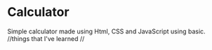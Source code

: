# Calculator
Simple calculator made using Html, CSS and JavaScript using basic. //things that I've learned //

